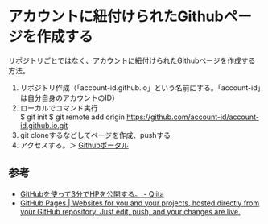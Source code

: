 # アカウントに紐付けられたGithubページを作成する

リポジトリごとではなく、アカウントに紐付けられたGithubページを作成する方法。

1. リポジトリ作成（「account-id.github.io」という名前にする。「account-id」は自分自身のアカウントのID）
2. ローカルでコマンド実行  
        $ git init
        $ git remote add origin https://github.com/account-id/account-id.github.io.git
3. git cloneするなどしてページを作成、pushする
4. アクセスする。＞ [Githubポータル](https://arm-band.github.io/)

## 参考

- [GitHubを使って3分でHPを公開する。 \- Qiita](http://qiita.com/budougumi0617/items/221bb946d1c90d6769e9)
- [GitHub Pages \| Websites for you and your projects, hosted directly from your GitHub repository\. Just edit, push, and your changes are live\.](https://pages.github.com/)
